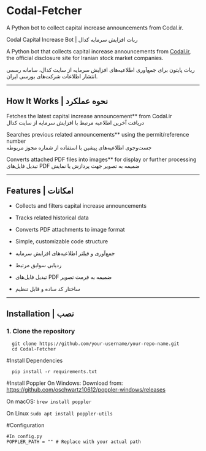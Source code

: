 # Codal-Fetcher
A Python bot to collect capital increase announcements from Codal.ir.


Codal Capital Increase Bot | ربات افزایش سرمایه کدال

A Python bot that collects capital increase announcements from [Codal.ir](https://www.codal.ir), the official disclosure site for Iranian stock market companies.

ربات پایتون برای جمع‌آوری اطلاعیه‌های افزایش سرمایه از سایت کدال، سامانه رسمی انتشار اطلاعات شرکت‌های بورسی ایران.

---

##  How It Works | نحوه عملکرد

  Fetches the latest capital increase announcement** from Codal.ir  
  دریافت آخرین اطلاعیه مرتبط با افزایش سرمایه از سایت کدال  

  Searches previous related announcements** using the permit/reference number  
  جست‌وجوی اطلاعیه‌های پیشین با استفاده از شماره مجوز مربوطه  

  Converts attached PDF files into images** for display or further processing  
  تبدیل فایل‌های PDF ضمیمه به تصویر جهت پردازش یا نمایش  

---

##  Features | امکانات

- Collects and filters capital increase announcements  
- Tracks related historical data  
- Converts PDF attachments to image format  
- Simple, customizable code structure  

- جمع‌آوری و فیلتر اطلاعیه‌های افزایش سرمایه  
- ردیابی سوابق مرتبط  
- تبدیل فایل‌های PDF ضمیمه به فرمت تصویر  
- ساختار کد ساده و قابل تنظیم  

---

##  Installation | نصب

### 1. Clone the repository
```
  git clone https://github.com/your-username/your-repo-name.git
  cd Codal-Fetcher
```

#Install Dependencies
```
  pip install -r requirements.txt
```

#Install Poppler
  On Windows:
    Download from: https://github.com/oschwartz10612/poppler-windows/releases

  On macOS:
    ```
    brew install poppler
    ```

  On Linux
    ```
    sudo apt install poppler-utils
    ```

#Configuration
  ```
  #In config.py 
  POPPLER_PATH = "" # Replace with your actual path
  ```

